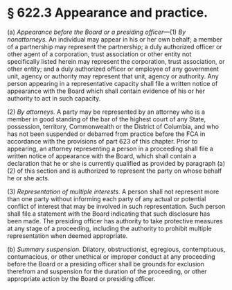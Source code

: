 # § 622.3   Appearance and practice.

(a) *Appearance before the Board or a presiding officer*—(1) *By nonattorneys.* An individual may appear in his or her own behalf; a member of a partnership may represent the partnership; a duly authorized officer or other agent of a corporation, trust association or other entity not specifically listed herein may represent the corporation, trust association, or other entity; and a duly authorized officer or employee of any government unit, agency or authority may represent that unit, agency or authority. Any person appearing in a representative capacity shall file a written notice of appearance with the Board which shall contain evidence of his or her authority to act in such capacity.


(2) *By attorneys.* A party may be represented by an attorney who is a member in good standing of the bar of the highest court of any State, possession, territory, Commonwealth or the District of Columbia, and who has not been suspended or debarred from practice before the FCA in accordance with the provisions of part 623 of this chapter. Prior to appearing, an attorney representing a person in a proceeding shall file a written notice of appearance with the Board, which shall contain a declaration that he or she is currently qualified as provided by paragraph (a)(2) of this section and is authorized to represent the party on whose behalf he or she acts.


(3) *Representation of multiple interests.* A person shall not represent more than one party without informing each party of any actual or potential conflict of interest that may be involved in such representation. Such person shall file a statement with the Board indicating that such disclosure has been made. The presiding officer has authority to take protective measures at any stage of a proceeding, including the authority to prohibit multiple representation when deemed appropriate.


(b) *Summary suspension.* Dilatory, obstructionist, egregious, contemptuous, contumacious, or other unethical or improper conduct at any proceeding before the Board or a presiding officer shall be grounds for exclusion therefrom and suspension for the duration of the proceeding, or other appropriate action by the Board or presiding officer.





